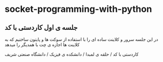 # socket-programming-with-python

##  جلسه ی اول کاردستی با کد

در این جلسه سرور و کلاینت ساده ای را با استفاده از سوکت ها و پایتون ساختیم که به کلاینت ها اجازه ی چت با همدیگر را میدهد


کاردستی با کد / حلقه ی لمبدا / دانشکده ی فیزیک / دانشگاه صنعتی شریف
